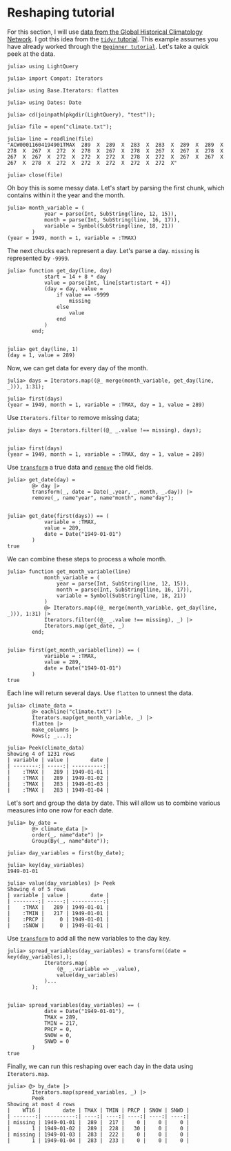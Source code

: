 # Reshaping tutorial

For this section, I will use [data from the Global Historical Climatology Network](https://www1.ncdc.noaa.gov/pub/data/ghcn/daily/all/ACW00011604.dly). I got this idea from the [`tidyr` tutorial](https://cran.r-project.org/web/packages/tidyr/vignettes/tidy-data.html). This example assumes you have already worked through the [`Beginner tutorial`](beginner_tutorial.md). Let's take a quick peek at the data.

```jldoctest reshaping
julia> using LightQuery

julia> import Compat: Iterators

julia> using Base.Iterators: flatten

julia> using Dates: Date

julia> cd(joinpath(pkgdir(LightQuery), "test"));
```

```jldoctest reshaping
julia> file = open("climate.txt");

julia> line = readline(file)
"ACW00011604194901TMAX  289  X  289  X  283  X  283  X  289  X  289  X  278  X  267  X  272  X  278  X  267  X  278  X  267  X  267  X  278  X  267  X  267  X  272  X  272  X  272  X  278  X  272  X  267  X  267  X  267  X  278  X  272  X  272  X  272  X  272  X  272  X"

julia> close(file)
```

Oh boy this is some messy data. Let's start by parsing the first chunk, which contains within it the year and the month.

```jldoctest reshaping
julia> month_variable = (
            year = parse(Int, SubString(line, 12, 15)),
            month = parse(Int, SubString(line, 16, 17)),
            variable = Symbol(SubString(line, 18, 21))
        )
(year = 1949, month = 1, variable = :TMAX)
```

The next chucks each represent a day. Let's parse a day. `missing` is represented by `-9999`.

```jldoctest reshaping
julia> function get_day(line, day)
            start = 14 + 8 * day
            value = parse(Int, line[start:start + 4])
            (day = day, value =
                if value == -9999
                    missing
                else
                    value
                end
            )
        end;


julia> get_day(line, 1)
(day = 1, value = 289)
```

Now, we can get data for every day of the month.

```jldoctest reshaping
julia> days = Iterators.map((@_ merge(month_variable, get_day(line, _))), 1:31);

julia> first(days)
(year = 1949, month = 1, variable = :TMAX, day = 1, value = 289)
```

Use `Iterators.filter` to remove missing data;

```jldoctest reshaping
julia> days = Iterators.filter((@_ _.value !== missing), days);


julia> first(days)
(year = 1949, month = 1, variable = :TMAX, day = 1, value = 289)
```

Use [`transform`](@ref) a true data and [`remove`](@ref) the old fields.

```jldoctest reshaping
julia> get_date(day) =
        @> day |>
        transform(_, date = Date(_.year, _.month, _.day)) |>
        remove(_, name"year", name"month", name"day");


julia> get_date(first(days)) == (
            variable = :TMAX,
            value = 289,
            date = Date("1949-01-01")
        )
true
```

We can combine these steps to process a whole month.

```jldoctest reshaping
julia> function get_month_variable(line)
            month_variable = (
                year = parse(Int, SubString(line, 12, 15)),
                month = parse(Int, SubString(line, 16, 17)),
                variable = Symbol(SubString(line, 18, 21))
            )
            @> Iterators.map((@_ merge(month_variable, get_day(line, _))), 1:31) |>
            Iterators.filter((@_ _.value !== missing), _) |>
            Iterators.map(get_date, _)
        end;


julia> first(get_month_variable(line)) == (
            variable = :TMAX,
            value = 289,
            date = Date("1949-01-01")
        )
true
```

Each line will return several days. Use `flatten` to unnest the data.

```jldoctest reshaping
julia> climate_data =
        @> eachline("climate.txt") |>
        Iterators.map(get_month_variable, _) |>
        flatten |>
        make_columns |>
        Rows(; _...);

julia> Peek(climate_data)
Showing 4 of 1231 rows
| variable | value |       date |
| --------:| -----:| ----------:|
|    :TMAX |   289 | 1949-01-01 |
|    :TMAX |   289 | 1949-01-02 |
|    :TMAX |   283 | 1949-01-03 |
|    :TMAX |   283 | 1949-01-04 |
```

Let's sort and group the data by date. This will allow us to combine various measures into one row for each date.

```jldoctest reshaping
julia> by_date =
        @> climate_data |>
        order(_, name"date") |>
        Group(By(_, name"date"));

julia> day_variables = first(by_date);

julia> key(day_variables)
1949-01-01

julia> value(day_variables) |> Peek
Showing 4 of 5 rows
| variable | value |       date |
| --------:| -----:| ----------:|
|    :TMAX |   289 | 1949-01-01 |
|    :TMIN |   217 | 1949-01-01 |
|    :PRCP |     0 | 1949-01-01 |
|    :SNOW |     0 | 1949-01-01 |
```

Use [`transform`](@ref) to add all the new variables to the day key.

```jldoctest reshaping
julia> spread_variables(day_variables) = transform((date = key(day_variables),);
            Iterators.map(
                (@_ _.variable => _.value),
                value(day_variables)
            )...
        );


julia> spread_variables(day_variables) == (
            date = Date("1949-01-01"),
            TMAX = 289,
            TMIN = 217,
            PRCP = 0,
            SNOW = 0,
            SNWD = 0
        )
true
```

Finally, we can run this reshaping over each day in the data using `Iterators.map`.

```jldoctest reshaping
julia> @> by_date |>
        Iterators.map(spread_variables, _) |>
        Peek
Showing at most 4 rows
|    WT16 |       date | TMAX | TMIN | PRCP | SNOW | SNWD |
| -------:| ----------:| ----:| ----:| ----:| ----:| ----:|
| missing | 1949-01-01 |  289 |  217 |    0 |    0 |    0 |
|       1 | 1949-01-02 |  289 |  228 |   30 |    0 |    0 |
| missing | 1949-01-03 |  283 |  222 |    0 |    0 |    0 |
|       1 | 1949-01-04 |  283 |  233 |    0 |    0 |    0 |
```
